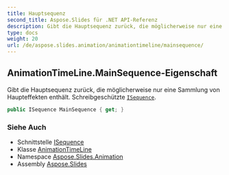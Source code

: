 ```yaml
---
title: Hauptsequenz
second_title: Aspose.Slides für .NET API-Referenz
description: Gibt die Hauptsequenz zurück, die möglicherweise nur eine Sammlung von Haupteffekten enthält. Schreibgeschützte ISequenceaspose.slides.animation/isequence.
type: docs
weight: 20
url: /de/aspose.slides.animation/animationtimeline/mainsequence/
---
```


## AnimationTimeLine.MainSequence-Eigenschaft

Gibt die Hauptsequenz zurück, die möglicherweise nur eine Sammlung von Haupteffekten enthält. Schreibgeschützte [`ISequence`](../../isequence).

```csharp
public ISequence MainSequence { get; }
```

### Siehe Auch

* Schnittstelle [ISequence](../../isequence)
* Klasse [AnimationTimeLine](../../animationtimeline)
* Namespace [Aspose.Slides.Animation](../../animationtimeline)
* Assembly [Aspose.Slides](../../../)

<!-- DO NOT EDIT: generiert von xmldocmd für Aspose.Slides.dll -->